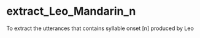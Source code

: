 # extract_Leo_Mandarin_n
To extract the utterances that contains syllable onset [n] produced by Leo 
